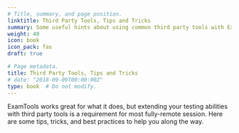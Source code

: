 ```yaml
---
# Title, summary, and page position.
linktitle: Third Party Tools, Tips and Tricks
summary: Some useful hints about using common third party tools with ExamTools
weight: 40
icon: book
icon_pack: fas
draft: true

# Page metadata.
title: Third Party Tools, Tips and Tricks
# date: "2018-09-09T00:00:00Z"
type: book  # Do not modify.
---
```


ExamTools works great for what it does, but extending your testing abilities with third party tools is a requirement for most fully-remote session.  Here are some tips, tricks, and best practices to help you along the way.
